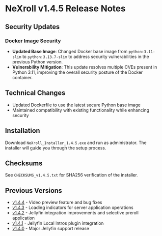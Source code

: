 # NeXroll v1.4.5 Release Notes

## Security Updates

### Docker Image Security
- **Updated Base Image**: Changed Docker base image from `python:3.11-slim` to `python:3.13.7-slim` to address security vulnerabilities in the previous Python version.
- **Vulnerability Mitigation**: This update resolves multiple CVEs present in Python 3.11, improving the overall security posture of the Docker container.

## Technical Changes
- Updated Dockerfile to use the latest secure Python base image
- Maintained compatibility with existing functionality while enhancing security

## Installation
Download `NeXroll_Installer_1.4.5.exe` and run as administrator. The installer will guide you through the setup process.

## Checksums
See `CHECKSUMS_v1.4.5.txt` for SHA256 verification of the installer.

## Previous Versions
- [v1.4.4](RELEASE_NOTES_v1.4.4.md) - Video preview feature and bug fixes
- [v1.4.3](RELEASE_NOTES_v1.4.3.md) - Loading indicators for server application operations
- [v1.4.2](RELEASE_NOTES_v1.4.2.md) - Jellyfin integration improvements and selective preroll application
- [v1.4.1](RELEASE_NOTES_v1.4.1.md) - Jellyfin Local Intros plugin integration
- [v1.4.0](RELEASE_NOTES_v1.4.0.md) - Major Jellyfin support release